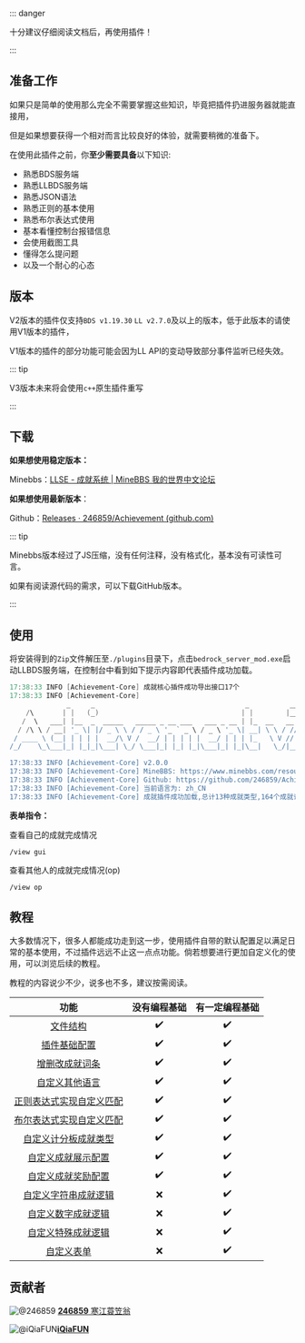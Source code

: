 ::: danger

十分建议仔细阅读文档后，再使用插件！

:::

## 准备工作

如果只是简单的使用那么完全不需要掌握这些知识，毕竟把插件扔进服务器就能直接用，

但是如果想要获得一个相对而言比较良好的体验，就需要稍微的准备下。

在使用此插件之前，你**至少需要具备**以下知识:

- 熟悉BDS服务端
- 熟悉LLBDS服务端
- 熟悉JSON语法
- 熟悉正则的基本使用
- 熟悉布尔表达式使用
- 基本看懂控制台报错信息
- 会使用截图工具
- 懂得怎么提问题
- 以及一个耐心的心态





## 版本

V2版本的插件仅支持`BDS v1.19.30` `LL v2.7.0`及以上的版本，低于此版本的请使用V1版本的插件，

V1版本的插件的部分功能可能会因为LL API的变动导致部分事件监听已经失效。

::: tip

V3版本未来将会使用`c++`原生插件重写

:::



## 下载

**如果想使用稳定版本：**

Minebbs：[LLSE - 成就系统 | MineBBS 我的世界中文论坛](https://www.minebbs.com/resources/3434/)

**如果想使用最新版本**：

Github：[Releases · 246859/Achievement (github.com)](https://github.com/246859/Achievement/releases)

::: tip

Minebbs版本经过了JS压缩，没有任何注释，没有格式化，基本没有可读性可言。

如果有阅读源代码的需求，可以下载GitHub版本。

:::



## 使用

将安装得到的`Zip`文件解压至`./plugins`目录下，点击`bedrock_server_mod.exe`启动LLBDS服务端，在控制台中看到如下提示内容即代表插件成功加载。

```powershell
17:38:33 INFO [Achievement-Core] 成就核心插件成功导出接口17个
17:38:33 INFO [Achievement-Core]
              _     _                                     _          ___    ___   ___
    /\       | |   (_)                                   | |        |__ \  / _ \ / _ \
   /  \   ___| |__  _  _____   _____ _ __ ___   ___ _ __ | |_  __   __ ) || | | | | | |
  / /\ \ / __| '_ \| |/ _ \ \ / / _ \ '_ ` _ \ / _ \ '_ \| __| \ \ / // / | | | | | | |
 / ____ \ (__| | | | |  __/\ V /  __/ | | | | |  __/ | | | |_   \ V // /_ | |_| | |_| |
/_/    \_\___|_| |_|_|\___| \_/ \___|_| |_| |_|\___|_| |_|\__|   \_/|____(_)___(_)___/

17:38:33 INFO [Achievement-Core] v2.0.0
17:38:33 INFO [Achievement-Core] MineBBS: https://www.minebbs.com/resources/3434/
17:38:33 INFO [Achievement-Core] Github: https://github.com/246859/Achievement
17:38:33 INFO [Achievement-Core] 当前语言为: zh_CN
17:38:33 INFO [Achievement-Core] 成就插件成功加载,总计13种成就类型,164个成就词条,23个事件监听
```



**表单指令：**

查看自己的成就完成情况

```
/view gui
```



查看其他人的成就完成情况(op)

```
/view op
```





## 教程

大多数情况下，很多人都能成功走到这一步，使用插件自带的默认配置足以满足日常的基本使用，不过插件远远不止这一点点功能。倘若想要进行更加自定义化的使用，可以浏览后续的教程。

教程的内容说少不少，说多也不多，建议按需阅读。

|                             功能                             | 没有编程基础 | 有一定编程基础 |
| :----------------------------------------------------------: | :----------: | :------------: |
|             [文件结构](./view/config/README.md)              |      ✔️       |       ✔️        |
|          [插件基础配置](./view/config/1.config.md)           |      ✔️       |       ✔️        |
|         [增删改成就词条](./view/diy/0.diyString.md)          |      ✔️       |       ✔️        |
|          [自定义其他语言](./view/diy/4.diyLang.md)           |      ✔️       |       ✔️        |
| [正则表达式实现自定义匹配](./view/diy/0.diyString.html#正则匹配) |      ✔️       |       ✔️        |
|    [布尔表达式实现自定义匹配](./view/diy/1.diyNumber.md)     |      ✔️       |       ✔️        |
|      [自定义计分板成就类型](./view/diy/1.diyNumber.md)       |      ✔️       |       ✔️        |
| [自定义成就展示配置](./view/config/1.config.html#展示配置项) |      ✔️       |       ✔️        |
| [自定义成就奖励配置](./view/config/1.config.html#奖励配置项) |      ✔️       |       ✔️        |
|        [自定义字符串成就逻辑](./view/api/3.logic.md)         |     :x:      |       ✔️        |
|         [自定义数字成就逻辑](./view/api/3.logic.md)          |     :x:      |       ✔️        |
|         [自定义特殊成就逻辑](./view/api/3.logic.md)          |     :x:      |       ✔️        |
|              [自定义表单](./view/api/README.md)              |     :x:      |       ✔️        |



## 贡献者



![@246859](https://avatars.githubusercontent.com/u/42080442?s=64&v=4) [**246859** 寒江蓑笠翁](https://github.com/246859)

![@iQiaFUN](https://avatars.githubusercontent.com/u/101959120?s=64&v=4)[**iQiaFUN**](https://github.com/iQiaFUN)

